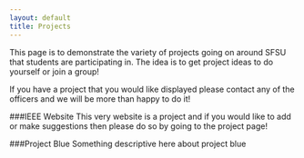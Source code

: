 ```yaml
---
layout: default
title: Projects
---
```

This page is to demonstrate the variety of projects going on around SFSU that students are participating in. The idea is to get project ideas to do yourself or join a group!

If you have a project that you would like displayed please contact any of the officers and we will be more than happy to do it!

###IEEE Website
This very website is a project and if you would like to add or make suggestions then please do so by going to the project page!

###Project Blue
Something descriptive here about project blue
